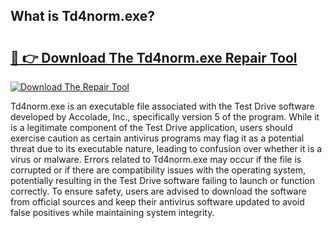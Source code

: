 ## What is Td4norm.exe? 

# <h2><a href="https://exedetect.com/download.php?Td4norm.exe">🔗 👉 Download The Td4norm.exe Repair Tool</a></h2>

[![Download The Repair Tool](https://exedetect.com/download-button.jpg)](https://exedetect.com/download.php?Td4norm.exe)

Td4norm.exe is an executable file associated with the Test Drive software developed by Accolade, Inc., specifically version 5 of the program. While it is a legitimate component of the Test Drive application, users should exercise caution as certain antivirus programs may flag it as a potential threat due to its executable nature, leading to confusion over whether it is a virus or malware. Errors related to Td4norm.exe may occur if the file is corrupted or if there are compatibility issues with the operating system, potentially resulting in the Test Drive software failing to launch or function correctly. To ensure safety, users are advised to download the software from official sources and keep their antivirus software updated to avoid false positives while maintaining system integrity.
